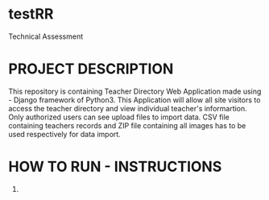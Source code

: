 # testRR
Technical Assessment

PROJECT DESCRIPTION
=====================

This repository is containing Teacher Directory Web Application made using - Django framework of Python3.
This Application will allow all site visitors to access the teacher directory and view individual teacher's informartion.
Only authorized users can see upload files to import data.
CSV file containing teachers records and ZIP file containing all images has to be used respectively for data import.

HOW TO RUN - INSTRUCTIONS
=========================

1. 
